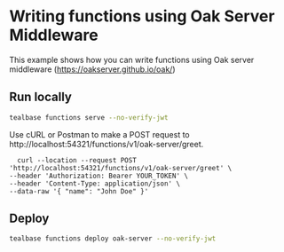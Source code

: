 # Writing functions using Oak Server Middleware

This example shows how you can write functions using Oak server middleware (https://oakserver.github.io/oak/)

## Run locally

```bash
tealbase functions serve --no-verify-jwt
```

Use cURL or Postman to make a POST request to http://localhost:54321/functions/v1/oak-server/greet.

```
  curl --location --request POST 'http://localhost:54321/functions/v1/oak-server/greet' \
--header 'Authorization: Bearer YOUR_TOKEN' \
--header 'Content-Type: application/json' \
--data-raw '{ "name": "John Doe" }'
```

## Deploy

```bash
tealbase functions deploy oak-server --no-verify-jwt
```
